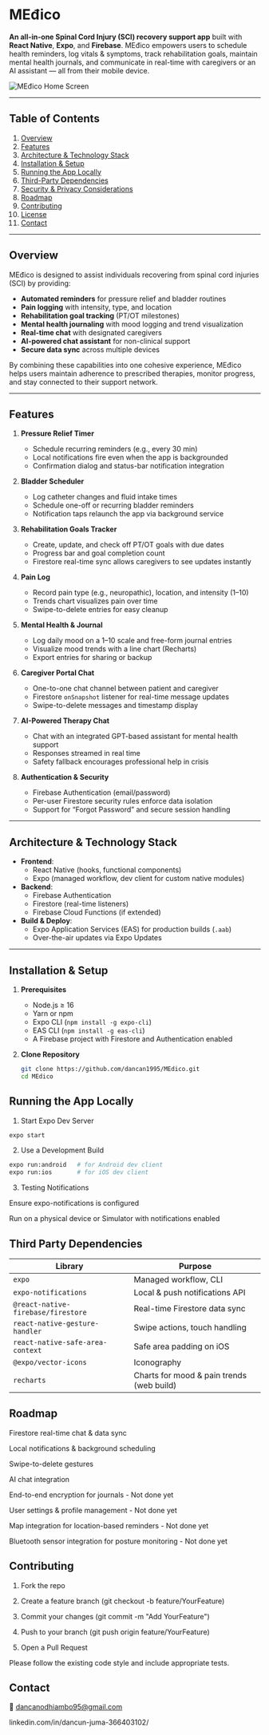 # MEđico

**An all-in-one Spinal Cord Injury (SCI) recovery support app** built with **React Native**, **Expo**, and **Firebase**. MEđico empowers users to schedule health reminders, log vitals & symptoms, track rehabilitation goals, maintain mental health journals, and communicate in real-time with caregivers or an AI assistant — all from their mobile device.

![MEđico Home Screen](./assets/screenshots/home.png)

---

## Table of Contents

1. [Overview](#overview)  
2. [Features](#features)  
3. [Architecture & Technology Stack](#architecture--technology-stack)  
4. [Installation & Setup](#installation--setup)  
5. [Running the App Locally](#running-the-app-locally)   
9. [Third-Party Dependencies](#third-party-dependencies)  
10. [Security & Privacy Considerations](#security--privacy-considerations)  
11. [Roadmap](#roadmap)  
12. [Contributing](#contributing)  
13. [License](#license)  
14. [Contact](#contact)  

---

## Overview

MEđico is designed to assist individuals recovering from spinal cord injuries (SCI) by providing:

- **Automated reminders** for pressure relief and bladder routines  
- **Pain logging** with intensity, type, and location  
- **Rehabilitation goal tracking** (PT/OT milestones)  
- **Mental health journaling** with mood logging and trend visualization  
- **Real-time chat** with designated caregivers  
- **AI-powered chat assistant** for non-clinical support  
- **Secure data sync** across multiple devices  

By combining these capabilities into one cohesive experience, MEđico helps users maintain adherence to prescribed therapies, monitor progress, and stay connected to their support network.

---

## Features

1. **Pressure Relief Timer**  
   - Schedule recurring reminders (e.g., every 30 min)  
   - Local notifications fire even when the app is backgrounded  
   - Confirmation dialog and status-bar notification integration  

2. **Bladder Scheduler**  
   - Log catheter changes and fluid intake times  
   - Schedule one-off or recurring bladder reminders  
   - Notification taps relaunch the app via background service  

3. **Rehabilitation Goals Tracker**  
   - Create, update, and check off PT/OT goals with due dates  
   - Progress bar and goal completion count  
   - Firestore real-time sync allows caregivers to see updates instantly  

4. **Pain Log**  
   - Record pain type (e.g., neuropathic), location, and intensity (1–10)  
   - Trends chart visualizes pain over time  
   - Swipe-to-delete entries for easy cleanup  

5. **Mental Health & Journal**  
   - Log daily mood on a 1–10 scale and free-form journal entries  
   - Visualize mood trends with a line chart (Recharts)  
   - Export entries for sharing or backup  

6. **Caregiver Portal Chat**  
   - One-to-one chat channel between patient and caregiver  
   - Firestore `onSnapshot` listener for real-time message updates  
   - Swipe-to-delete messages and timestamp display  

7. **AI-Powered Therapy Chat**  
   - Chat with an integrated GPT-based assistant for mental health support  
   - Responses streamed in real time  
   - Safety fallback encourages professional help in crisis  

8. **Authentication & Security**  
   - Firebase Authentication (email/password)  
   - Per-user Firestore security rules enforce data isolation  
   - Support for “Forgot Password” and secure session handling  

---

## Architecture & Technology Stack

- **Frontend**:  
  - React Native (hooks, functional components)  
  - Expo (managed workflow, dev client for custom native modules)  
- **Backend**:  
  - Firebase Authentication  
  - Firestore (real-time listeners)  
  - Firebase Cloud Functions (if extended)  
- **Build & Deploy**:  
  - Expo Application Services (EAS) for production builds (`.aab`)  
  - Over-the-air updates via Expo Updates  

---

## Installation & Setup

1. **Prerequisites**  
   - Node.js ≥ 16  
   - Yarn or npm  
   - Expo CLI (`npm install -g expo-cli`)  
   - EAS CLI (`npm install -g eas-cli`)  
   - A Firebase project with Firestore and Authentication enabled  

2. **Clone Repository**  
   ```bash
   git clone https://github.com/dancan1995/MEdico.git
   cd MEdico
   ```

## Running the App Locally
1. Start Expo Dev Server

```bash
expo start
```

2. Use a Development Build

```bash
expo run:android   # for Android dev client
expo run:ios       # for iOS dev client
```

3. Testing Notifications

Ensure expo-notifications is configured

Run on a physical device or Simulator with notifications enabled

## Third Party Dependencies

| Library                            | Purpose                                   |
| ---------------------------------- | ----------------------------------------- |
| `expo`                             | Managed workflow, CLI                     |
| `expo-notifications`               | Local & push notifications API            |
| `@react-native-firebase/firestore` | Real-time Firestore data sync             |
| `react-native-gesture-handler`     | Swipe actions, touch handling             |
| `react-native-safe-area-context`   | Safe area padding on iOS                  |
| `@expo/vector-icons`               | Iconography                               |
| `recharts`                         | Charts for mood & pain trends (web build) |

## Roadmap
 Firestore real-time chat & data sync

 Local notifications & background scheduling

 Swipe-to-delete gestures

 AI chat integration

 End-to-end encryption for journals - Not done yet

 User settings & profile management - Not done yet

 Map integration for location-based reminders - Not done yet

 Bluetooth sensor integration for posture monitoring - Not done yet

 ## Contributing
1. Fork the repo

2. Create a feature branch (git checkout -b feature/YourFeature)

3. Commit your changes (git commit -m "Add YourFeature")

4. Push to your branch (git push origin feature/YourFeature)

5. Open a Pull Request

Please follow the existing code style and include appropriate tests.

## Contact
📧 dancanodhiambo95@gmail.com

linkedin.com/in/dancun-juma-366403102/
